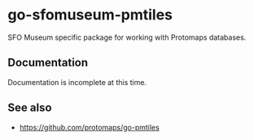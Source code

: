 # go-sfomuseum-pmtiles

SFO Museum specific package for working with Protomaps databases.

## Documentation

Documentation is incomplete at this time.

## See also

* https://github.com/protomaps/go-pmtiles